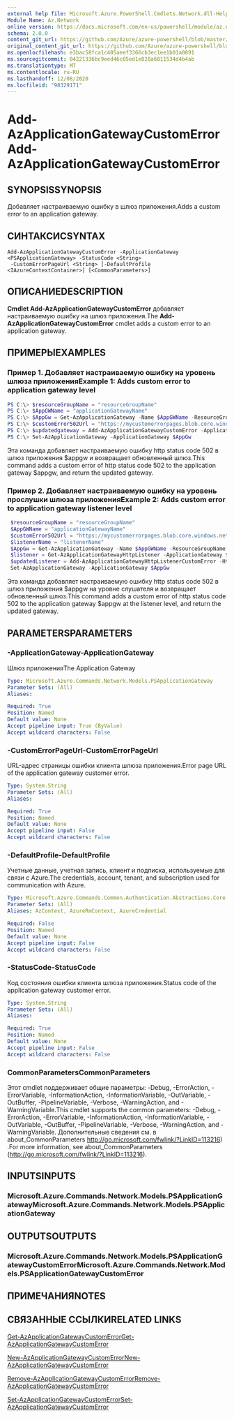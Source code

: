 ```yaml
---
external help file: Microsoft.Azure.PowerShell.Cmdlets.Network.dll-Help.xml
Module Name: Az.Network
online version: https://docs.microsoft.com/en-us/powershell/module/az.network/add-azapplicationgatewaycustomerror
schema: 2.0.0
content_git_url: https://github.com/Azure/azure-powershell/blob/master/src/Network/Network/help/Add-AzApplicationGatewayCustomError.md
original_content_git_url: https://github.com/Azure/azure-powershell/blob/master/src/Network/Network/help/Add-AzApplicationGatewayCustomError.md
ms.openlocfilehash: e3bac58fca1c405aeef3366cb3ec1ee1b01a0891
ms.sourcegitcommit: 04221336bc9eed46c05ed1e828a6811534d4b4ab
ms.translationtype: MT
ms.contentlocale: ru-RU
ms.lasthandoff: 12/08/2020
ms.locfileid: "98329171"
---
```

# <span data-ttu-id="7d243-101">Add-AzApplicationGatewayCustomError</span><span class="sxs-lookup"><span data-stu-id="7d243-101">Add-AzApplicationGatewayCustomError</span></span>

## <span data-ttu-id="7d243-102">SYNOPSIS</span><span class="sxs-lookup"><span data-stu-id="7d243-102">SYNOPSIS</span></span>
<span data-ttu-id="7d243-103">Добавляет настраиваемую ошибку в шлюз приложения.</span><span class="sxs-lookup"><span data-stu-id="7d243-103">Adds a custom error to an application gateway.</span></span>

## <span data-ttu-id="7d243-104">СИНТАКСИС</span><span class="sxs-lookup"><span data-stu-id="7d243-104">SYNTAX</span></span>

```
Add-AzApplicationGatewayCustomError -ApplicationGateway <PSApplicationGateway> -StatusCode <String>
 -CustomErrorPageUrl <String> [-DefaultProfile <IAzureContextContainer>] [<CommonParameters>]
```

## <span data-ttu-id="7d243-105">ОПИСАНИЕ</span><span class="sxs-lookup"><span data-stu-id="7d243-105">DESCRIPTION</span></span>
<span data-ttu-id="7d243-106">**Cmdlet Add-AzApplicationGatewayCustomError** добавляет настраиваемую ошибку на шлюз приложения.</span><span class="sxs-lookup"><span data-stu-id="7d243-106">The **Add-AzApplicationGatewayCustomError** cmdlet adds a custom error to an application gateway.</span></span>

## <span data-ttu-id="7d243-107">ПРИМЕРЫ</span><span class="sxs-lookup"><span data-stu-id="7d243-107">EXAMPLES</span></span>

### <span data-ttu-id="7d243-108">Пример 1. Добавляет настраиваемую ошибку на уровень шлюза приложения</span><span class="sxs-lookup"><span data-stu-id="7d243-108">Example 1: Adds custom error to application gateway level</span></span>
```powershell
PS C:\> $resourceGroupName = "resourceGroupName"
PS C:\> $AppGWName = "applicationGatewayName"
PS C:\> $AppGw = Get-AzApplicationGateway -Name $AppGWName -ResourceGroup $resourceGroupName
PS C:\> $customError502Url = "https://mycustomerrorpages.blob.core.windows.net/errorpages/502.htm"
PS C:\> $updatedgateway = Add-AzApplicationGatewayCustomError -ApplicationGateway $AppGw -StatusCode HttpStatus502 -CustomErrorPageUrl $customError502Url
PS C:\> Set-AzApplicationGateway -ApplicationGateway $AppGw
```

<span data-ttu-id="7d243-109">Эта команда добавляет настраиваемую ошибку http status code 502 в шлюз приложения $appgw и возвращает обновленный шлюз.</span><span class="sxs-lookup"><span data-stu-id="7d243-109">This command adds a custom error of http status code 502 to the application gateway $appgw, and return the updated gateway.</span></span>

### <span data-ttu-id="7d243-110">Пример 2. Добавляет настраиваемую ошибку на уровень прослушки шлюза приложения</span><span class="sxs-lookup"><span data-stu-id="7d243-110">Example 2: Adds custom error to application gateway listener level</span></span>
```powershell
 $resourceGroupName = "resourceGroupName"
 $AppGWName = "applicationGatewayName"
 $customError502Url = "https://mycustomerrorpages.blob.core.windows.net/errorpages/502.htm"
 $listenerName = "listenerName"
 $AppGw = Get-AzApplicationGateway -Name $AppGWName -ResourceGroupName $resourceGroupName
 $listener = Get-AzApplicationGatewayHttpListener -ApplicationGateway $AppGW -Name $listenerName
 $updatedListener = Add-AzApplicationGatewayHttpListenerCustomError -HttpListener $listener -StatusCode HttpStatus502 -CustomErrorPageUrl $customError502Url 
 Set-AzApplicationGateway -ApplicationGateway $AppGw
```

<span data-ttu-id="7d243-111">Эта команда добавляет настраиваемую ошибку http status code 502 в шлюз приложения $appgw на уровне слушателя и возвращает обновленный шлюз.</span><span class="sxs-lookup"><span data-stu-id="7d243-111">This command adds a custom error of http status code 502 to the application gateway $appgw at the listener level, and return the updated gateway.</span></span>

## <span data-ttu-id="7d243-112">PARAMETERS</span><span class="sxs-lookup"><span data-stu-id="7d243-112">PARAMETERS</span></span>

### <span data-ttu-id="7d243-113">-ApplicationGateway</span><span class="sxs-lookup"><span data-stu-id="7d243-113">-ApplicationGateway</span></span>
<span data-ttu-id="7d243-114">Шлюз приложения</span><span class="sxs-lookup"><span data-stu-id="7d243-114">The Application Gateway</span></span>

```yaml
Type: Microsoft.Azure.Commands.Network.Models.PSApplicationGateway
Parameter Sets: (All)
Aliases:

Required: True
Position: Named
Default value: None
Accept pipeline input: True (ByValue)
Accept wildcard characters: False
```

### <span data-ttu-id="7d243-115">-CustomErrorPageUrl</span><span class="sxs-lookup"><span data-stu-id="7d243-115">-CustomErrorPageUrl</span></span>
<span data-ttu-id="7d243-116">URL-адрес страницы ошибки клиента шлюза приложения.</span><span class="sxs-lookup"><span data-stu-id="7d243-116">Error page URL of the application gateway customer error.</span></span>

```yaml
Type: System.String
Parameter Sets: (All)
Aliases:

Required: True
Position: Named
Default value: None
Accept pipeline input: False
Accept wildcard characters: False
```

### <span data-ttu-id="7d243-117">-DefaultProfile</span><span class="sxs-lookup"><span data-stu-id="7d243-117">-DefaultProfile</span></span>
<span data-ttu-id="7d243-118">Учетные данные, учетная запись, клиент и подписка, используемые для связи с Azure.</span><span class="sxs-lookup"><span data-stu-id="7d243-118">The credentials, account, tenant, and subscription used for communication with Azure.</span></span>

```yaml
Type: Microsoft.Azure.Commands.Common.Authentication.Abstractions.Core.IAzureContextContainer
Parameter Sets: (All)
Aliases: AzContext, AzureRmContext, AzureCredential

Required: False
Position: Named
Default value: None
Accept pipeline input: False
Accept wildcard characters: False
```

### <span data-ttu-id="7d243-119">-StatusCode</span><span class="sxs-lookup"><span data-stu-id="7d243-119">-StatusCode</span></span>
<span data-ttu-id="7d243-120">Код состояния ошибки клиента шлюза приложения.</span><span class="sxs-lookup"><span data-stu-id="7d243-120">Status code of the application gateway customer error.</span></span>

```yaml
Type: System.String
Parameter Sets: (All)
Aliases:

Required: True
Position: Named
Default value: None
Accept pipeline input: False
Accept wildcard characters: False
```

### <span data-ttu-id="7d243-121">CommonParameters</span><span class="sxs-lookup"><span data-stu-id="7d243-121">CommonParameters</span></span>
<span data-ttu-id="7d243-122">Этот cmdlet поддерживает общие параметры: -Debug, -ErrorAction, -ErrorVariable, -InformationAction, -InformationVariable, -OutVariable, -OutBuffer, -PipelineVariable, -Verbose, -WarningAction, and -WarningVariable.</span><span class="sxs-lookup"><span data-stu-id="7d243-122">This cmdlet supports the common parameters: -Debug, -ErrorAction, -ErrorVariable, -InformationAction, -InformationVariable, -OutVariable, -OutBuffer, -PipelineVariable, -Verbose, -WarningAction, and -WarningVariable.</span></span> <span data-ttu-id="7d243-123">Дополнительные сведения см. в about_CommonParameters http://go.microsoft.com/fwlink/?LinkID=113216) .</span><span class="sxs-lookup"><span data-stu-id="7d243-123">For more information, see about_CommonParameters (http://go.microsoft.com/fwlink/?LinkID=113216).</span></span>

## <span data-ttu-id="7d243-124">INPUTS</span><span class="sxs-lookup"><span data-stu-id="7d243-124">INPUTS</span></span>

### <span data-ttu-id="7d243-125">Microsoft.Azure.Commands.Network.Models.PSApplicationGateway</span><span class="sxs-lookup"><span data-stu-id="7d243-125">Microsoft.Azure.Commands.Network.Models.PSApplicationGateway</span></span>

## <span data-ttu-id="7d243-126">OUTPUTS</span><span class="sxs-lookup"><span data-stu-id="7d243-126">OUTPUTS</span></span>

### <span data-ttu-id="7d243-127">Microsoft.Azure.Commands.Network.Models.PSApplicationGatewayCustomError</span><span class="sxs-lookup"><span data-stu-id="7d243-127">Microsoft.Azure.Commands.Network.Models.PSApplicationGatewayCustomError</span></span>

## <span data-ttu-id="7d243-128">ПРИМЕЧАНИЯ</span><span class="sxs-lookup"><span data-stu-id="7d243-128">NOTES</span></span>

## <span data-ttu-id="7d243-129">СВЯЗАННЫЕ ССЫЛКИ</span><span class="sxs-lookup"><span data-stu-id="7d243-129">RELATED LINKS</span></span>

[<span data-ttu-id="7d243-130">Get-AzApplicationGatewayCustomError</span><span class="sxs-lookup"><span data-stu-id="7d243-130">Get-AzApplicationGatewayCustomError</span></span>](./Get-AzApplicationGatewayCustomError.md)

[<span data-ttu-id="7d243-131">New-AzApplicationGatewayCustomError</span><span class="sxs-lookup"><span data-stu-id="7d243-131">New-AzApplicationGatewayCustomError</span></span>](./New-AzApplicationGatewayCustomError.md)

[<span data-ttu-id="7d243-132">Remove-AzApplicationGatewayCustomError</span><span class="sxs-lookup"><span data-stu-id="7d243-132">Remove-AzApplicationGatewayCustomError</span></span>](./Remove-AzApplicationGatewayCustomError.md)

[<span data-ttu-id="7d243-133">Set-AzApplicationGatewayCustomError</span><span class="sxs-lookup"><span data-stu-id="7d243-133">Set-AzApplicationGatewayCustomError</span></span>](./Set-AzApplicationGatewayCustomError.md)
